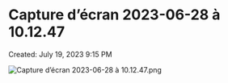 # Capture d’écran 2023-06-28 à 10.12.47

Created: July 19, 2023 9:15 PM

![Capture d’écran 2023-06-28 à 10.12.47.png](Capture%20d%E2%80%99e%CC%81cran%202023-06-28%20a%CC%80%2010%2012%2047%202e0133762f8c42a2a04d10278e863733/Capture_decran_2023-06-28_a_10.12.47.png)